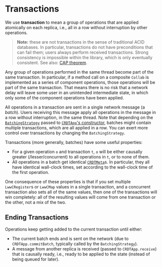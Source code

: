 # Transactions

We use **transaction** to mean a group of operations that are applied atomically on each replica, i.e., all in a row without interruption by other operations.

> **Note:** these are not transactions in the sense of traditional ACID databases. In particular, transactions do not have preconditions that can fail them; users always perform received transactions. Strong consistency is impossible within the library, which is only eventually consistent. See also: [CAP theorem](https://en.wikipedia.org/wiki/CAP_theorem).

Any group of operations performed in the same thread become part of the same transaction. In particular, if a method call on a composite `Collab` is implemented as a series of component operations, those operations will be part of the same transaction. That means there is no risk that a network delay will leave some user in an unintended intermediate state, in which only some of the component operations have been applied.

All operations in a transaction are sent in a single network message (a _batch_). Users receiving this message apply all operations in the message in a row without interruption, in the same thread. Note that depending on the [`BatchingStrategy`](./typedoc/interfaces/BatchingStrategy.html) passed to [`CRDTApp`'s constructor](./typedoc/classes/CRDTApp.html#constructor), batches might contain multiple transactions, which are all applied in a row. You can exert more control over transactions by changing the `BatchingStrategy`.

Transactions (more generally, batches) have some useful properties:

- For a given operation `o` and transaction `t`, `o` will be either causally greater (/lesser/concurrent) to all operations in `t`, or to none of them.
- All operations in a batch get identical [`CRDTMeta`](./typedoc/interfaces/CRDTMeta.html)s. In particular, they all have identical wall-clock times, set according to the wall-clock time of the first operation.

One consequence of these properties is that if you set multiple `LwwCRegister`s or `LwwCMap` values in a single transaction, and a concurrent transaction also sets all of the same values, then one of the transactions will win completely: all of the resulting values will come from one transaction or the other, not a mix of the two.

## Ending Transactions

Operations keep getting added to the current transaction until either:

- The current batch ends and is sent on the network (due to `CRDTApp.commitBatch`, typically called by the `BatchingStrategy`).
- A message from another replica is received (passed to `CRDTApp.receive`) that is causally ready, i.e., ready to be applied to the state (instead of being queued for later).

<!-- TODO: optimizations (see blurb in BatchingStrategy). In particular mention name compression. Eventually that will go in internals.md, so users can predict exactly the effect of changes like shorter child names. -->
